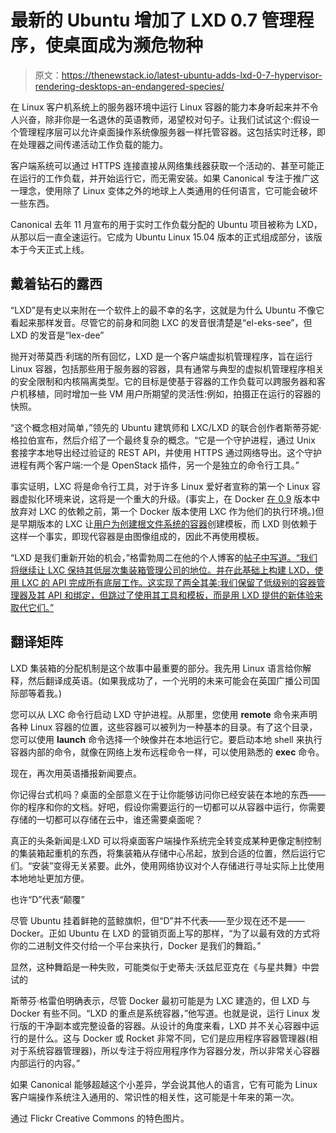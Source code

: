 # 最新的 Ubuntu 增加了 LXD 0.7 管理程序，使桌面成为濒危物种

> 原文：<https://thenewstack.io/latest-ubuntu-adds-lxd-0-7-hypervisor-rendering-desktops-an-endangered-species/>

在 Linux 客户机系统上的服务器环境中运行 Linux 容器的能力本身听起来并不令人兴奋，除非你是一名退休的英语教师，渴望校对句子。让我们试试这个:假设一个管理程序层可以允许桌面操作系统像服务器一样托管容器。这包括实时迁移，即在处理器之间传递活动工作负载的能力。

客户端系统可以通过 HTTPS 连接直接从网络集线器获取一个活动的、甚至可能正在运行的工作负载，并开始运行它，而无需安装。如果 Canonical 专注于推广这一理念，使用除了 Linux 变体之外的地球上人类通用的任何语言，它可能会破坏一些东西。

Canonical 去年 11 月宣布的用于实时工作负载分配的 Ubuntu 项目被称为 LXD，从那以后一直全速运行。它成为 Ubuntu Linux 15.04 版本的正式组成部分，该版本于今天正式上线。

## 戴着钻石的露西

“LXD”是有史以来附在一个软件上的最不幸的名字，这就是为什么 Ubuntu 不像它看起来那样发音。尽管它的前身和同胞 LXC 的发音很清楚是“el-eks-see”，但 LXD 的发音是“lex-dee”

抛开对蒂莫西·利瑞的所有回忆，LXD 是一个客户端虚拟机管理程序，旨在运行 Linux 容器，包括那些用于服务器的容器，具有通常与典型的虚拟机管理程序相关的安全限制和内核隔离类型。它的目标是使基于容器的工作负载可以跨服务器和客户机移植，同时增加一些 VM 用户所期望的灵活性:例如，拍摄正在运行的容器的快照。

“这个概念相对简单，”领先的 Ubuntu 建筑师和 LXC/LXD 的联合创作者斯蒂芬妮·格拉伯宣布，然后介绍了一个最终复杂的概念。“它是一个守护进程，通过 Unix 套接字本地导出经过验证的 REST API，并使用 HTTPS 通过网络导出。这个守护进程有两个客户端:一个是 OpenStack 插件，另一个是独立的命令行工具。”

事实证明，LXC 将是命令行工具，对于许多 Linux 爱好者宣称的第一个 Linux 容器虚拟化环境来说，这将是一个重大的升级。(事实上，在 Docker [在 0.9](https://blog.docker.com/2014/03/docker-0-9-introducing-execution-drivers-and-libcontainer/) 版本中放弃对 LXC 的依赖之前，第一个 Docker 版本使用 LXC 作为他们的执行环境。)但是早期版本的 LXC 让[用户为创建根文件系统的容器](https://help.ubuntu.com/lts/serverguide/lxc.html)创建模板，而 LXD 则依赖于这样一个事实，即现代容器是由图像组成的，因此不再使用模板。

“LXD 是我们重新开始的机会，”格雷勃周二在他的个人博客的[帖子中写道。“我们将继续让 LXC 保持其低层次集装箱管理公司的地位。并在此基础上构建 LXD，使用 LXC 的 API 完成所有底层工作。这实现了两全其美:我们保留了低级别的容器管理器及其 API 和绑定，但跳过了使用其工具和模板，而是用 LXD 提供的新体验来取代它们。”](https://www.stgraber.org/2015/04/21/lxd-getting-started/)

## 翻译矩阵

LXD 集装箱的分配机制是这个故事中最重要的部分。我先用 Linux 语言给你解释，然后翻译成英语。(如果我成功了，一个光明的未来可能会在英国广播公司国际部等着我。)

您可以从 LXC 命令行启动 LXD 守护进程。从那里，您使用 **remote** 命令来声明各种 Linux 容器的位置，这些容器可以被列为一种基本的目录。有了这个目录，您可以使用 **launch** 命令选择一个映像并在本地运行它。要启动本地 shell 来执行容器内部的命令，就像在网络上发布远程命令一样，可以使用熟悉的 **exec** 命令。

现在，再次用英语播报新闻要点。

你记得台式机吗？桌面的全部意义在于让你能够访问你已经安装在本地的东西——你的程序和你的文档。好吧，假设你需要运行的一切都可以从容器中运行，你需要存储的一切都可以存储在云中，谁还需要桌面呢？

真正的头条新闻是:LXD 可以将桌面客户端操作系统完全转变成某种更像定制控制的集装箱起重机的东西，将集装箱从存储中心吊起，放到合适的位置，然后运行它们。“安装”变得无关紧要。此外，使用网络协议对个人存储进行寻址实际上比使用本地地址更加方便。

也许“D”代表“颠覆”

尽管 Ubuntu 挂着鲜艳的蓝鲸旗帜，但“D”并不代表——至少现在还不是——Docker。正如 Ubuntu 在 LXD 的营销页面上写的那样，“为了以最有效的方式将你的二进制文件交付给一个平台来执行，Docker 是我们的舞蹈。”

显然，这种舞蹈是一种失败，可能类似于史蒂夫·沃兹尼亚克在《与星共舞》中尝试的

斯蒂芬·格雷伯明确表示，尽管 Docker 最初可能是为 LXC 建造的，但 LXD 与 Docker 有些不同。“LXD 的重点是系统容器，”他写道。也就是说，运行 Linux 发行版的干净副本或完整设备的容器。从设计的角度来看，LXD 并不关心容器中运行的是什么。这与 Docker 或 Rocket 非常不同，它们是应用程序容器管理器(相对于系统容器管理器)，所以专注于将应用程序作为容器分发，所以非常关心容器内部运行的内容。”

如果 Canonical 能够超越这个小差异，学会说其他人的语言，它有可能为 Linux 客户端操作系统注入通用的、常识性的相关性，这可能是十年来的第一次。

通过 Flickr Creative Commons 的特色图片。

<svg xmlns:xlink="http://www.w3.org/1999/xlink" viewBox="0 0 68 31" version="1.1"><title>Group</title> <desc>Created with Sketch.</desc></svg>